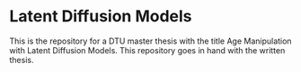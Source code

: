 # Latent Diffusion Models
This is the repository for a DTU master thesis with the title Age Manipulation with Latent Diffusion Models. This repository goes in hand with the written thesis. 




